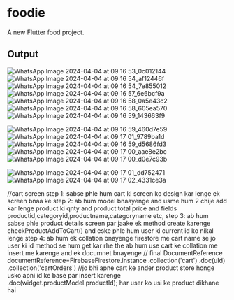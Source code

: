 # foodie

A new Flutter food project.

## Output
![WhatsApp Image 2024-04-04 at 09 16 53_0c012144](https://github.com/Guptashubham789/easyShoppingApp/assets/92355902/3ab17fad-91e0-4713-a617-cc79fdcba2f4)
![WhatsApp Image 2024-04-04 at 09 16 54_af12446f](https://github.com/Guptashubham789/easyShoppingApp/assets/92355902/850dfe52-53b6-439c-b54e-b0bb67afd262)
![WhatsApp Image 2024-04-04 at 09 16 54_7e855012](https://github.com/Guptashubham789/easyShoppingApp/assets/92355902/83711cbc-e67b-4131-b005-5ef9aeaa1d46)
![WhatsApp Image 2024-04-04 at 09 16 57_6e6bcf9a](https://github.com/Guptashubham789/easyShoppingApp/assets/92355902/a2b7435f-bd25-49f8-89db-161e1fd0ec29)
![WhatsApp Image 2024-04-04 at 09 16 58_0a5e43c2](https://github.com/Guptashubham789/easyShoppingApp/assets/92355902/1607cf82-9dee-49e1-8cbd-b90f97576929)
![WhatsApp Image 2024-04-04 at 09 16 58_605ea570](https://github.com/Guptashubham789/easyShoppingApp/assets/92355902/7e6823b1-ce82-4d34-96f4-e2afac7a3e4d)
![WhatsApp Image 2024-04-04 at 09 16 59_143663f9](https://github.com/Guptashubham789/easyShoppingApp/assets/92355902/3fcf5889-a25b-45b6-b817-71463de6d0d8)

![WhatsApp Image 2024-04-04 at 09 16 59_460d7e59](https://github.com/Guptashubham789/easyShoppingApp/assets/92355902/60381513-1636-4b94-80ba-5296792dc749)
![WhatsApp Image 2024-04-04 at 09 17 01_9789ba1d](https://github.com/Guptashubham789/easyShoppingApp/assets/92355902/5b0d81e3-d2cd-4240-b278-6818600422e3)
![WhatsApp Image 2024-04-04 at 09 16 59_d5686fd3](https://github.com/Guptashubham789/easyShoppingApp/assets/92355902/f6db6a51-b591-449d-9927-245990cb5439)
![WhatsApp Image 2024-04-04 at 09 17 00_aae8e2bc](https://github.com/Guptashubham789/easyShoppingApp/assets/92355902/0c69f699-63ac-4689-baba-d29fee646874)
![WhatsApp Image 2024-04-04 at 09 17 00_d0e7c93b](https://github.com/Guptashubham789/easyShoppingApp/assets/92355902/df178a92-d039-4aaf-912d-62d0e98485d2)

![WhatsApp Image 2024-04-04 at 09 17 01_dd752471](https://github.com/Guptashubham789/easyShoppingApp/assets/92355902/7bd31833-b9f7-4822-9714-cb9ae93b2fc8)
![WhatsApp Image 2024-04-04 at 09 17 02_4331ce3a](https://github.com/Guptashubham789/easyShoppingApp/assets/92355902/4b6b38e1-f0b2-4518-9486-eb75054a26fc)


//cart screen 
step 1: sabse phle hum cart ki screen ko design kar lenge ek screen bnaa ke 
step 2: ab hum model bnaayenge and usme hum 2 chije add kar lenge product ki qnty and product total price 
and fields productid,categoryid,productname,categoryname etc,
step 3: ab hum sabse phle product details screen par jaake ek method create karenge checkProductAddToCart() and eske phle hum user ki current id ko nikal lenge
step 4: ab hum ek collation bnayenge firestore me cart name se jo user ki id method se hum get kar rhe the ab hum use cart ke collation me insert me karenge and ek documnet bnayenge
//
final DocumentReference documentReference=FirebaseFirestore.instance
.collection('cart')
.doc(uId)
.collection('cartOrders') //jo bhi apne cart ke ander product store honge usko apni id ke base par insert karenge
.doc(widget.productModel.productId);
har user ko usi ke product dikhane hai 

